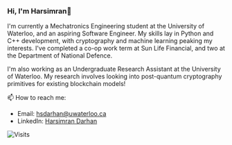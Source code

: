 ### Hi, I'm Harsimran👋

I'm currently a Mechatronics Engineering student at the University of Waterloo, and an aspiring Software Engineer. My skills lay in Python and C++ development, with cryptography and machine learning peaking my interests. I've completed a co-op work term at Sun Life Financial, and two at the Department of National Defence. 

I'm also working as an Undergraduate Research Assistant at the University of Waterloo. My research involves looking into post-quantum cryptography primitives for existing blockchain models!


📫 How to reach me:

- Email: [hsdarhan@uwaterloo.ca](hsdarhan@uwaterloo.ca)
- LinkedIn: [Harsimran Darhan](https://www.linkedin.com/in/harsimran-darhan-130235139/)

![Visits](https://visitor-badge.glitch.me/badge?page_id=hsdarhan.hsdarhan)
